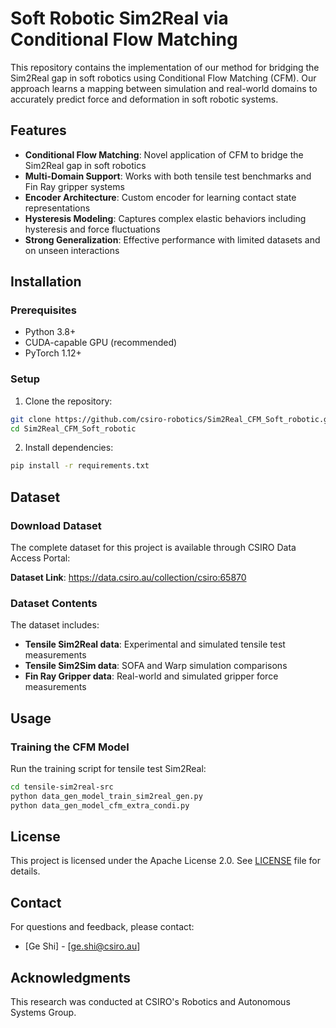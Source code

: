 # Soft Robotic Sim2Real via Conditional Flow Matching

This repository contains the implementation of our method for bridging the Sim2Real gap in soft robotics using Conditional Flow Matching (CFM). Our approach learns a mapping between simulation and real-world domains to accurately predict force and deformation in soft robotic systems.

## Features

- **Conditional Flow Matching**: Novel application of CFM to bridge the Sim2Real gap in soft robotics
- **Multi-Domain Support**: Works with both tensile test benchmarks and Fin Ray gripper systems
- **Encoder Architecture**: Custom encoder for learning contact state representations
- **Hysteresis Modeling**: Captures complex elastic behaviors including hysteresis and force fluctuations
- **Strong Generalization**: Effective performance with limited datasets and on unseen interactions

## Installation

### Prerequisites

- Python 3.8+
- CUDA-capable GPU (recommended)
- PyTorch 1.12+

### Setup

1. Clone the repository:
```bash
git clone https://github.com/csiro-robotics/Sim2Real_CFM_Soft_robotic.git
cd Sim2Real_CFM_Soft_robotic
```

2. Install dependencies:
```bash
pip install -r requirements.txt
```

## Dataset

### Download Dataset

The complete dataset for this project is available through CSIRO Data Access Portal:

**Dataset Link**: https://data.csiro.au/collection/csiro:65870

### Dataset Contents

The dataset includes:
- **Tensile Sim2Real data**: Experimental and simulated tensile test measurements
- **Tensile Sim2Sim data**: SOFA and Warp simulation comparisons  
- **Fin Ray Gripper data**: Real-world and simulated gripper force measurements


## Usage

### Training the CFM Model

Run the training script for tensile test Sim2Real:

```bash
cd tensile-sim2real-src
python data_gen_model_train_sim2real_gen.py
python data_gen_model_cfm_extra_condi.py
```

<!-- ## Citation

If you use this code in your research, please cite our paper:

```bibtex
@article{yourpaper2024,
  title={Soft Robotic Sim2Real via Conditional Flow Matching},
  author={Your Names},
  journal={Journal Name},
  year={2024}
}
``` -->

## License

This project is licensed under the Apache License 2.0. See [LICENSE](LICENSE) file for details.

## Contact

For questions and feedback, please contact:
- [Ge Shi] - [ge.shi@csiro.au]

## Acknowledgments

This research was conducted at CSIRO's Robotics and Autonomous Systems Group.